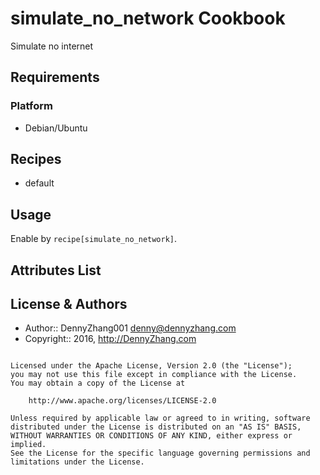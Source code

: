 simulate_no_network Cookbook
================
Simulate no internet

Requirements
------------
### Platform
- Debian/Ubuntu

Recipes
-------
* default

Usage
-----

Enable by `recipe[simulate_no_network]`.

Attributes List
---------------

License & Authors
-----------------
- Author:: DennyZhang001 <denny@dennyzhang.com>
- Copyright:: 2016, http://DennyZhang.com

```text

Licensed under the Apache License, Version 2.0 (the "License");
you may not use this file except in compliance with the License.
You may obtain a copy of the License at

    http://www.apache.org/licenses/LICENSE-2.0

Unless required by applicable law or agreed to in writing, software
distributed under the License is distributed on an "AS IS" BASIS,
WITHOUT WARRANTIES OR CONDITIONS OF ANY KIND, either express or implied.
See the License for the specific language governing permissions and
limitations under the License.
```
